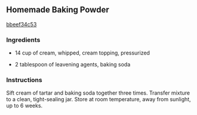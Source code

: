 ## Homemade Baking Powder

[bbeef34c53](http://www.food.com/recipe/homemade-baking-powder-74977)

### Ingredients

 - 14 cup of cream, whipped, cream topping, pressurized

 - 2 tablespoon of leavening agents, baking soda

### Instructions

Sift cream of tartar and baking soda together three times. Transfer mixture to a clean, tight-sealing jar. Store at room temperature, away from sunlight, up to 6 weeks.